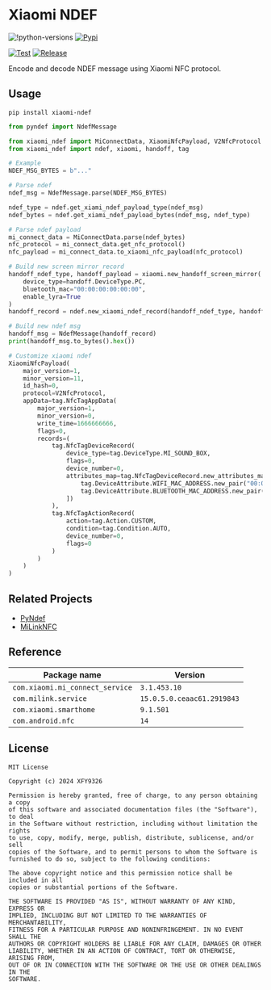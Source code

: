 # Xiaomi NDEF

![!python-versions](https://img.shields.io/badge/Python-3.10-blue)
[![Pypi](https://img.shields.io/pypi/v/xiaomi-ndef?color=orange)](https://pypi.org/project/xiaomi-ndef/)

[![Test](https://github.com/XFY9326/XiaomiNDEF/actions/workflows/test.yml/badge.svg)](https://github.com/XFY9326/XiaomiNDEF/actions/workflows/test.yml)
[![Release](https://github.com/XFY9326/XiaomiNDEF/actions/workflows/release.yml/badge.svg)](https://github.com/XFY9326/XiaomiNDEF/actions/workflows/release.yml)

Encode and decode NDEF message using Xiaomi NFC protocol.

## Usage

```shell
pip install xiaomi-ndef
```

```python
from pyndef import NdefMessage

from xiaomi_ndef import MiConnectData, XiaomiNfcPayload, V2NfcProtocol
from xiaomi_ndef import ndef, xiaomi, handoff, tag

# Example
NDEF_MSG_BYTES = b"..."

# Parse ndef
ndef_msg = NdefMessage.parse(NDEF_MSG_BYTES)

ndef_type = ndef.get_xiami_ndef_payload_type(ndef_msg)
ndef_bytes = ndef.get_xiami_ndef_payload_bytes(ndef_msg, ndef_type)

# Parse ndef payload
mi_connect_data = MiConnectData.parse(ndef_bytes)
nfc_protocol = mi_connect_data.get_nfc_protocol()
nfc_payload = mi_connect_data.to_xiaomi_nfc_payload(nfc_protocol)

# Build new screen mirror record
handoff_ndef_type, handoff_payload = xiaomi.new_handoff_screen_mirror(
    device_type=handoff.DeviceType.PC,
    bluetooth_mac="00:00:00:00:00:00",
    enable_lyra=True
)
handoff_record = ndef.new_xiaomi_ndef_record(handoff_ndef_type, handoff_payload)

# Build new ndef msg
handoff_msg = NdefMessage(handoff_record)
print(handoff_msg.to_bytes().hex())

# Customize xiaomi ndef
XiaomiNfcPayload(
    major_version=1,
    minor_version=11,
    id_hash=0,
    protocol=V2NfcProtocol,
    appData=tag.NfcTagAppData(
        major_version=1,
        minor_version=0,
        write_time=1666666666,
        flags=0,
        records=(
            tag.NfcTagDeviceRecord(
                device_type=tag.DeviceType.MI_SOUND_BOX,
                flags=0,
                device_number=0,
                attributes_map=tag.NfcTagDeviceRecord.new_attributes_map([
                    tag.DeviceAttribute.WIFI_MAC_ADDRESS.new_pair("00:00:00:00:00:00"),
                    tag.DeviceAttribute.BLUETOOTH_MAC_ADDRESS.new_pair("00:00:00:00:00:01")
                ])
            ),
            tag.NfcTagActionRecord(
                action=tag.Action.CUSTOM,
                condition=tag.Condition.AUTO,
                device_number=0,
                flags=0
            )
        )
    )
)
```

## Related Projects

- [PyNdef](https://github.com/XFY9326/PyNdef)
- [MiLinkNFC](https://github.com/XFY9326/MiLinkNFC)

## Reference

| Package name                    | Version                    |
|---------------------------------|----------------------------|
| `com.xiaomi.mi_connect_service` | `3.1.453.10`               |
| `com.milink.service`            | `15.0.5.0.ceaac61.2919843` |
| `com.xiaomi.smarthome`          | `9.1.501`                  |
| `com.android.nfc`               | `14`                       |

## License

```text
MIT License

Copyright (c) 2024 XFY9326

Permission is hereby granted, free of charge, to any person obtaining a copy
of this software and associated documentation files (the "Software"), to deal
in the Software without restriction, including without limitation the rights
to use, copy, modify, merge, publish, distribute, sublicense, and/or sell
copies of the Software, and to permit persons to whom the Software is
furnished to do so, subject to the following conditions:

The above copyright notice and this permission notice shall be included in all
copies or substantial portions of the Software.

THE SOFTWARE IS PROVIDED "AS IS", WITHOUT WARRANTY OF ANY KIND, EXPRESS OR
IMPLIED, INCLUDING BUT NOT LIMITED TO THE WARRANTIES OF MERCHANTABILITY,
FITNESS FOR A PARTICULAR PURPOSE AND NONINFRINGEMENT. IN NO EVENT SHALL THE
AUTHORS OR COPYRIGHT HOLDERS BE LIABLE FOR ANY CLAIM, DAMAGES OR OTHER
LIABILITY, WHETHER IN AN ACTION OF CONTRACT, TORT OR OTHERWISE, ARISING FROM,
OUT OF OR IN CONNECTION WITH THE SOFTWARE OR THE USE OR OTHER DEALINGS IN THE
SOFTWARE.
```
